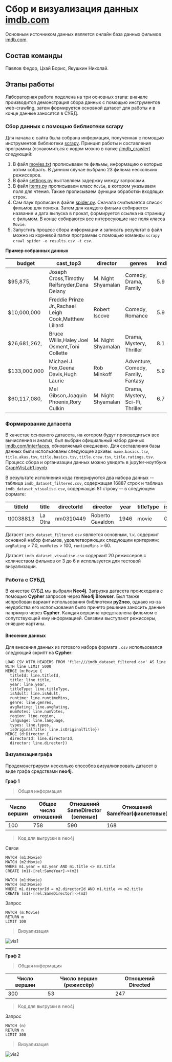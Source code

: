 # Сбор и визуализация данных [imdb.com](http://imdb.com "imdb.com")

Основным источником данных является онлайн база данных фильмов [imdb.com](http://imdb.com "imdb.com").

## Состав команды
Павлов Федор, Цхай Борис, Якушкин Николай.

## Этапы работы

Лабораторная работа поделена на три основных этапа: вначале производится демонстрация сбора данных с помощью инструментов web-crawling, затем формируется основной датасет для работы и в конце данные заносятся в СУБД.

### Сбор данных с помощью библиотеки scrapy

Для начала с сайта была собрана информация, полученная с помощью инструментов библиотеки [scrapy](https://scrapy.org/ "scrapy"). Принцип работы и составления программы (ознакомиться с кодом можно в папке [/imdb_crawler](https://github.com/TheodorrodeohT/GraphVis2019-2020/tree/master/Lab1/imdb_crawler/imdb_crawler "/imdb_crawler")) следующий:

1. В файл [movies.txt](https://github.com/TheodorrodeohT/GraphVis2019-2020/tree/master/Lab1/imdb_crawler/imdb_crawler/spiders/movies.txt "movies.txt") прописываем те фильмы, информацию о которых хотим собрать. В данном случае выбрано 23 фильма нескольких режиссеров.
2. В файл [settings.py](https://github.com/TheodorrodeohT/GraphVis2019-2020/tree/master/Lab1/imdb_crawler/imdb_crawler/settings.py "settings.py") выставляем задержку между запросами.
3. В файл [items.py](https://github.com/TheodorrodeohT/GraphVis2019-2020/tree/master/Lab1/imdb_crawler/imdb_crawler/items.py "items.py") прописываем класс `Movie`, в котором указываем поля для чтения. Также прописываем функции обработки входящих строк.
4. Сам паук прописан в файле [spider.py](https://github.com/TheodorrodeohT/GraphVis2019-2020/tree/master/Lab1/imdb_crawler/imdb_crawler/spiders/spider.py "spider.py"). Сначала считывается список фильмов для поиска. Затем для каждого фильма собирается название и дата выпуска в прокат, формируется ссылка на страницу с фильмом. В конце собираются все интересующие нас поля класса `Movie`.
5. Запустить процесс сбора информации и записать результат в файл можно из корневой папки программы с помощью команды `scrapy crawl spider -o results.csv -t csv`.

**Пример собранных данных**

|budget|cast_top3|director|genres|imdb_rating|language|release_date|runtime|title|
|-------|-------|-------|-------|-------|-------|-------|-------|-------|
|$95,875,|Joseph Cross,Timothy Reifsnyder,Dana Delany|M. Night Shyamalan|Comedy, Drama, Family|5.9| |1998|1h 28min|Wide Awake|
|$10,000,000 |Freddie Prinze Jr.,Rachael Leigh Cook,Matthew Lillard|Robert Iscove|Comedy, Romance|5.9|English|1999|1h 35min|She's All That|
|$26,681,262,|Bruce Willis,Haley Joel Osment,Toni Collette|M. Night Shyamalan|Drama, Mystery, Thriller|8.1||1999|1h 47min|The Sixth Sense|
|$133,000,000 |Michael J. Fox,Geena Davis,Hugh Laurie|Rob Minkoff|Adventure, Comedy, Family, Fantasy|5.9|English|1999|1h 24min|Stuart Little|
|$60,117,080,|Mel Gibson,Joaquin Phoenix,Rory Culkin|M. Night Shyamalan|Drama, Mystery, Sci-Fi, Thriller|6.7||2002|1h 46min|Signs|


### Формирование датасета

В качестве основного датасета, на котором будут производиться все вычисления и анализ, был выбран официальный набор данных [imdb.com/interfaces](http://imdb.com/interfaces "imdb.com/interfaces"), обновляемый ежедневно. Для составления базы данных были использованы следующие архивы: `name.basics.tsv`, `title.akas.tsv`, `title.basics.tsv`, `title.crew.tsv`, `title.ratings.tsv`. Процесс сбора и организации данных можно увидеть в jupyter-ноутбуке [GraphVisLab1.ipynb](https://github.com/TheodorrodeohT/GraphVis2019-2020/tree/master/Lab1/GraphVisLab1.ipynb "GraphVisLab1.ipynb").

В результате исполнения кода генерируются два набора данных  -- таблица `imdb_dataset_filtered.csv`, содержащая 16887 строк и таблица `imdb_dataset_visualise.csv`, содержащая 81 строку -- в следующем формате:

|titleId|title|directorId|director|year|titleType|isAdult|runtimeMins|genres|avgRating|numVotes|region|language|types|isOriginalTitle|
|---|---|---|---|---|---|---|---|---|---|---|---|---|---|---|
|tt0038813|La Otra|nm0310449|Roberto Gavaldon|1946|movie|0|98|\N|7.3|numVotes|NO|\N|imdbDisplay|0|

Датасет `imdb_dataset_filtered.csv`  является основным, т.к. содержит основной набор фильмов, удовлетворяющих следующим критериям: `avgRating` > 7.0, `numVotes` > 100, `runtimeMins` > 60.

Датасет `imdb_dataset_visualise.csv` содержит 20 режиссеров с количеством фильмов от 3 до 6 и используется для тестовой визуализации.


### Работа с СУБД

В качестве СУБД мы выбрали **Neo4j**. Загрузка датасета происходила с помощью **Cypher** запросов через **Neo4j Browser**. Был также испробован вариант использования библиотеки **py2neo**, однако из-за неудобства его использования было принято решение заносить данные напрямую через **Cypher**. Каждая вершина представлена фильмом с сопутствующей ему информацией. Связями выступают режиссеры, снявшие картины.

#### Внесение данных

Для внесения данных из готового набора формата `.csv` использовался следующий скрипт на **Cypher**:
```
LOAD CSV WITH HEADERS FROM 'file:///imdb_dataset_filtered.csv' AS line
WITH line LIMIT 5000
MERGE (m:Movie {
  titleId: line.titleId, 
  title: line.title,
  year: line.year,
  titleType: line.titleType,
  isAdult: line.isAdult,
  runtime: line.runtimeMins,
  genre: line.genres,
  avgRating: line.avgRating,
  numVotes: line.numVotes,
  region: line.region,
  language: line.language,
  types: line.types,
  isOriginalTitle: line.isOriginalTitle})
MERGE (d:Director {
  directorId: line.directorId,
  director: line.director})
```

#### Визуализация графа

Продемонстрируем несколько способов визуализировать датасет в виде графа средствами **neo4j**.

**Граф 1**

>Общая информация

|Число вершин|Общее число отношений|Отношений SameDirector (зеленые)|Отношений SameYear(фиолетовые)
|------------|-----------|------------|-----------|
|100|758|590|168|

>Код для выгрузки в neo4j

Связи

```
MATCH (m1:Movie)
MATCH (m2:Movie)
WHERE m1.year = m2.year AND m1.title <> m2.title
CREATE (m1)-[rel:SameYear]->(m2)
```

```
MATCH (m1:Movie)
MATCH (m2:Movie)
WHERE m1.directorId = m2.directorId AND m1.title <> m2.title
CREATE (m1)-[rel:SameDirector]->(m2)
```

Запрос

```
MATCH (m:Movie)
RETURN m
LIMIT 100
```


>Визуализация

![vis1](https://github.com/TheodorrodeohT/GraphVis2019-2020/blob/master/Lab1/img/vis1.png)

---

**Граф 2**

>Общая информация

|Число вершин|Число вершин (режиссёр)|Отношений Directed|
|------------|-----------|-----------|
|300|53|247|

>Код для выгрузки в neo4j

Запрос

```
MATCH (n)
RETURN n
LIMIT 300
```

>Визуализация

![vis2](https://github.com/TheodorrodeohT/GraphVis2019-2020/blob/master/Lab1/img/vis2.png)
